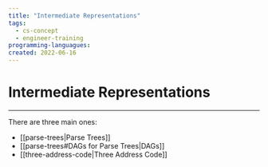 ```yaml
---
title: "Intermediate Representations"
tags:
  - cs-concept
  - engineer-training
programming-languagues:
created: 2022-06-16
---
```

# Intermediate Representations
---
There are three main ones:
- [[parse-trees|Parse Trees]]
- [[parse-trees#DAGs for Parse Trees|DAGs]]
- [[three-address-code|Three Address Code]]